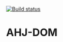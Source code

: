 [![Build status](https://ci.appveyor.com/api/projects/status/ia14xxp7cuv2cqnp/branch/master?svg=true)](https://ci.appveyor.com/project/Aleksandr-Suchugov/ahj-dom/branch/master)

# AHJ-DOM